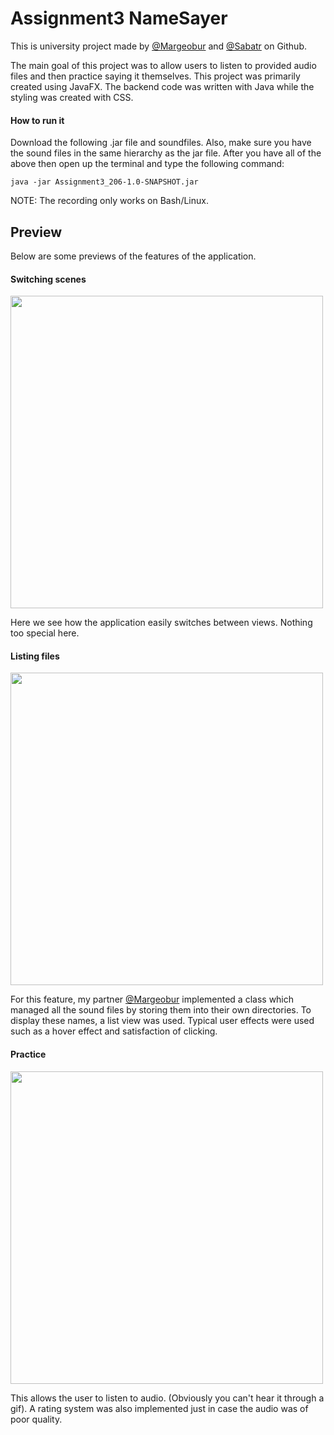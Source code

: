 <h1> Assignment3 NameSayer</h1>
<p> This is university project made by <a href="https://github.com/margeobur">@Margeobur</a> and <a href="https://github.com/Sabatr">@Sabatr</a> on Github. </p>
<p>The main goal of this project was to allow users to listen to provided audio files and then practice saying it themselves. This project was primarily created using JavaFX. The backend code was written with Java while the styling was created with CSS.</p>
<h4>How to run it </h4>
<p>Download the following .jar file and soundfiles. Also, make sure you have the sound files in the same hierarchy as the jar file. After you have all of the above then open up the terminal and type the following command: </p>

```
java -jar Assignment3_206-1.0-SNAPSHOT.jar
```

<p> NOTE: The recording only works on Bash/Linux. </p>
<h2> Preview </h2>
<p> Below are some previews of the features of the application. </p>

<h4> Switching scenes </h4>
<img src="https://thumbs.gfycat.com/TastyFriendlyIrrawaddydolphin-size_restricted.gif" width=500px height=500px/>
<p> Here we see how the application easily switches between views. Nothing too special here. </p>
<h4> Listing files </h4>
<img src="https://thumbs.gfycat.com/OrganicAdeptChanticleer-size_restricted.gif" width=500px height=500px/>
<p>For this feature, my partner <a href="https://github.com/margeobur">@Margeobur</a> implemented a class which managed all the sound files by storing them into their own directories. To display these names, a list view was used. Typical user effects were used such as a hover effect and satisfaction of clicking. </p>
<h4> Practice </h4>
<img src="https://thumbs.gfycat.com/InsistentImmaculateAmazondolphin-size_restricted.gif" width=500px height=500px />
<p>This allows the user to listen to audio. (Obviously you can't hear it through a gif). A rating system was also implemented just in case the audio was of poor quality.  <p>
